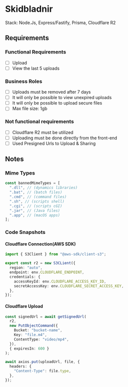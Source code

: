 # Skidbladnir

Stack: Node.Js, Express/Fastify, Prisma, Cloudflare R2

## Requirements

### Functional Requirements

- [ ] Upload
- [ ] View the last 5 uploads

### Business Roles

- [ ] Uploads must be removed after 7 days
- [ ] It will only be possible to view unexpired uploads
- [ ] It will only be possible to upload secure files
- [ ] Max file size: 1gb

### Not functional requirements

- [ ] Cloudflare R2 must be utilized
- [ ] Uploading must be done directly from the front-end
- [ ] Used Presigned Urls to Upload & Sharing

## Notes

### Mime Types

```ts
const bannedMimeTypes = [
  ".dll", // (dynamics libraries)
  ".bat", // (batch files)
  ".cmd", // (command files)
  ".sh", // (scripts shell)
  ".cgi", // (scripts cGI)
  ".jar", // (Java files)
  ".app", // (macOS apps)
];
```

### Code Snapshots

#### Cloudflare Connection(AWS SDK)

```ts
import { S3Client } from "@aws-sdk/client-s3";

export const r2 = new S3CLient({
  region: "auto",
  endpoint: env.CLOUDFLARE_ENDPOINT,
  credentials: {
    accessKeyId: env.CLOUDFLARE_ACCESS_KEY_ID,
    secretAccessKey: env.CLOUDFLARE_SECRET_ACCESS_KEY,
  },
});
```

#### Cloudflare Upload

```ts
const signedUrl = await getSignedUrl(
  r2,
  new PutObjectCommand({
    Bucket: "bucket-name",
    Key: "file.m4",
    ContentType: "video/mp4",
  }),
  { expiresIn: 600 }
);
```

```ts
await axios.put(uploadUrl, file, {
  headers: {
    "Content-Type": file.type,
  },
});
```
